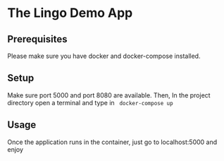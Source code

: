 # The Lingo Demo App

## Prerequisites

Please make sure you have docker and docker-compose installed.

## Setup

Make sure port 5000 and port 8080 are available.
Then,
In the project directory open a terminal and type in
<code>
docker-compose up
</code>

## Usage

Once the application runs in the container, just go to localhost:5000 and enjoy